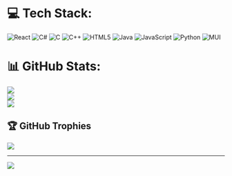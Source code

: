 # 💻 Tech Stack:
![React](https://img.shields.io/badge/react-%2320232a.svg?style=for-the-badge&logo=react&logoColor=%2361DAFB) ![C#](https://img.shields.io/badge/c%23-%23239120.svg?style=for-the-badge&logo=csharp&logoColor=white) ![C](https://img.shields.io/badge/c-%2300599C.svg?style=for-the-badge&logo=c&logoColor=white) ![C++](https://img.shields.io/badge/c++-%2300599C.svg?style=for-the-badge&logo=c%2B%2B&logoColor=white) ![HTML5](https://img.shields.io/badge/html5-%23E34F26.svg?style=for-the-badge&logo=html5&logoColor=white) ![Java](https://img.shields.io/badge/java-%23ED8B00.svg?style=for-the-badge&logo=openjdk&logoColor=white) ![JavaScript](https://img.shields.io/badge/javascript-%23323330.svg?style=for-the-badge&logo=javascript&logoColor=%23F7DF1E) ![Python](https://img.shields.io/badge/python-3670A0?style=for-the-badge&logo=python&logoColor=ffdd54) ![MUI](https://img.shields.io/badge/MUI-%230081CB.svg?style=for-the-badge&logo=mui&logoColor=white)

# 📊 GitHub Stats:
![](https://github-readme-stats.vercel.app/api?username=Gam13&theme=gruvbox&hide_border=false&include_all_commits=true&count_private=true)<br/>
![](https://github-readme-streak-stats.herokuapp.com/?user=Gam13&theme=gruvbox&hide_border=false)<br/>
![](https://github-readme-stats.vercel.app/api/top-langs/?username=Gam13&theme=gruvbox&hide_border=false&include_all_commits=true&count_private=true&langs_count=5)

## 🏆 GitHub Trophies
![](https://github-profile-trophy.vercel.app/?username=Gam13&theme=gruvbox&no-frame=true&no-bg=true&margin-w=4)

---
[![](https://visitcount.itsvg.in/api?id=Gam13&icon=0&color=6)](https://visitcount.itsvg.in)

<!-- Proudly created with GPRM ( https://gprm.itsvg.in ) -->
